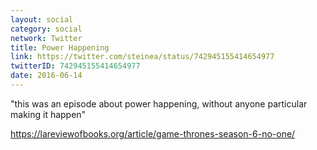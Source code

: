 ```yaml
---
layout: social
category: social
network: Twitter
title: Power Happening
link: https://twitter.com/steinea/status/742945155414654977
twitterID: 742945155414654977
date: 2016-06-14
---
```


"this was an episode about power happening, without anyone particular making it happen"

<https://lareviewofbooks.org/article/game-thrones-season-6-no-one/>

